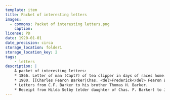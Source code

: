 ```yaml
---
template: item
title: Packet of interesting letters
images:
  - commons: Packet of interesting letters.png
    caption: 
license: PD
date: 1920-01-01
date_precision: circa
storage_location: folder1
storage_location_key: 2
tags:
    - letters
description: |
    A packet of interesting letters:
    * 1866. Letter of man (Capt?) of tea clipper in days of races home.
    * 1900. [[Charles Fearon Barker|Chas. <del>Frederick</del> Fearon Barker]], (eldest son of Chas. F. Barker) was writing to his uncle [[Thomas Henry Barker|T.H. Barker]] from S. African war, in which he was fighting.
    * Letters from C.F. Barker to his brother Thomas H. Barker.
    * Receipt from Hilda Selby (elder daughter of Chas. F. Barker) to Jas. Denton Barker (his cousin).
---
```

